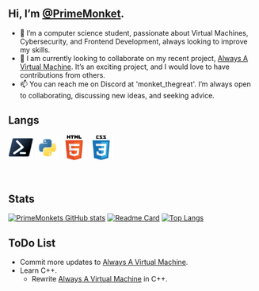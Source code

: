 ## Hi, I’m [@PrimeMonket](https://github.com/PrimeMonket).
-	👀 I’m a computer science student, passionate about Virtual Machines, Cybersecurity, and Frontend Development, always looking to improve my skills.
-	💞️ I am currently looking to collaborate on my recent project, [Always A Virtual Machine](https://github.com/PrimeMonket/Always-A-Virtual-machine/). It’s an exciting project, and I would love to have contributions from others.
-	📫 You can reach me on Discord at 'monket_thegreat'. I’m always open to collaborating, discussing new ideas, and seeking advice.

## Langs
<code><img height="50" alt="PowerShell" src="https://raw.githubusercontent.com/github/explore/80688e429a7d4ef2fca1e82350fe8e3517d3494d/topics/powershell/powershell.png"></code>
<code><img height="50" alt="Python" src="https://raw.githubusercontent.com/github/explore/80688e429a7d4ef2fca1e82350fe8e3517d3494d/topics/python/python.png"></code>
<code><img height="50" alt="HTML" src="https://raw.githubusercontent.com/github/explore/80688e429a7d4ef2fca1e82350fe8e3517d3494d/topics/html/html.png"></code>
<code><img height="50" alt="CSS" src="https://raw.githubusercontent.com/github/explore/80688e429a7d4ef2fca1e82350fe8e3517d3494d/topics/css/css.png"> <br> </code>

## Stats
[![PrimeMonkets GitHub stats](https://github-readme-stats.vercel.app/api?username=PrimeMonket)](https://github.com/anuraghazra/github-readme-stats)
[![Readme Card](https://github-readme-stats.vercel.app/api/pin/?username=PrimeMonket&repo=Always-A-Virtual-Machine)](https://github.com/anuraghazra/github-readme-stats)
[![Top Langs](https://github-readme-stats.vercel.app/api/top-langs/?username=PrimeMonket)](https://github.com/anuraghazra/github-readme-stats)

## ToDo List
- Commit more updates to [Always A Virtual Machine](https://github.com/PrimeMonket/Always-A-Virtual-machine/).
- Learn C++.
    - Rewrite [Always A Virtual Machine](https://github.com/PrimeMonket/Always-A-Virtual-machine/) in C++.

<!---
PrimeMonket/PrimeMonket is a ✨ special ✨ repository because its `README.md` (this file) appears on your GitHub profile.
You can click the Preview link to take a look at your changes.
--->
